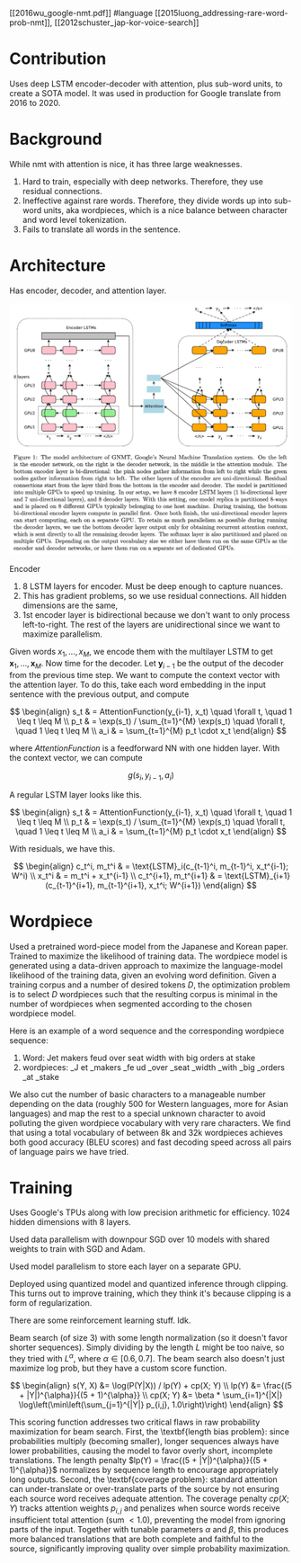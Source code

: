 [[2016wu_google-nmt.pdf]]
#language
[[2015luong_addressing-rare-word-prob-nmt]], [[2012schuster_jap-kor-voice-search]]

# Contribution 

   Uses deep LSTM encoder-decoder with attention, plus sub-word units, to create a SOTA model. It was used in production for Google translate from 2016 to 2020. 

# Background 

   While nmt with attention is nice, it has three large weaknesses. 
   1. Hard to train, especially with deep networks. Therefore, they use residual connections. 
   2. Ineffective against rare words. Therefore, they divide words up into sub-word units, aka wordpieces, which is a nice balance between character and word level tokenization. 
   3. Fails to translate all words in the sentence.  

# Architecture  

   Has encoder, decoder, and attention layer. 

   ![image](img/google-nmt-arch.png)

   Encoder 
   1. 8 LSTM layers for encoder. Must be deep enough to capture nuances. 
   2. This has gradient problems, so we use residual connections. All hidden dimensions are the same, 
   3. 1st encoder layer is bidirectional because we don't want to only process left-to-right. The rest of the layers are unidirectional since we want to maximize parallelism.  

   Given words $x_1, \ldots, x_M$, we encode them with the multilayer LSTM to get $\mathbf{x}_1, \ldots, \mathbf{x}_M$. Now time for the decoder. Let $\mathbf{y}_{i-1}$ be the output of the decoder from the previous time step. We want to compute the context vector with the attention layer. To do this, take each word embedding in the input sentence with the previous output, and compute 

   $$ 
   \begin{align}
      s_t & = AttentionFunction(y_{i-1}, x_t) \quad \forall t, \quad 1 \leq t \leq M \\
      p_t & = \exp(s_t) / \sum_{t=1}^{M} \exp(s_t) \quad \forall t, \quad 1 \leq t \leq M \\
      a_i & = \sum_{t=1}^{M} p_t \cdot x_t
   \end{align}
   $$

   where $AttentionFunction$ is a feedforward NN with one hidden layer. With the context vector, we can compute 
   
   $$
      g(s_i, y_{i-1}, a_i)
   $$

   A regular LSTM layer looks like this. 

   $$
   \begin{align}
      s_t & = AttentionFunction(y_{i-1}, x_t) \quad \forall t, \quad 1 \leq t \leq M \\ 
      p_t & = \exp(s_t) / \sum_{t=1}^{M} \exp(s_t) \quad \forall t, \quad 1 \leq t \leq M \\ 
      a_i & = \sum_{t=1}^{M} p_t \cdot x_t
   \end{align}
   $$

   With residuals, we have this. 

   $$ 
   \begin{align}
      c_t^i, m_t^i & = \text{LSTM}_i(c_{t-1}^i, m_{t-1}^i, x_t^{i-1}; W^i) \\ 
      x_t^i & = m_t^i + x_t^{i-1} \\ 
      c_t^{i+1}, m_t^{i+1} & = \text{LSTM}_{i+1}(c_{t-1}^{i+1}, m_{t-1}^{i+1}, x_t^i; W^{i+1})
   \end{align}
   $$

# Wordpiece 

   Used a pretrained word-piece model from the Japanese and Korean paper. Trained to maximize the likelihood of training data. The wordpiece model is generated using a data-driven approach to maximize the language-model likelihood of the training data, given an evolving word definition. Given a training corpus and a number of desired tokens $D$, the optimization problem is to select $D$ wordpieces such that the resulting corpus is minimal in the number of wordpieces when segmented according to the chosen wordpiece model.

   Here is an example of a word sequence and the corresponding wordpiece sequence:
   1. Word: Jet makers feud over seat width with big orders at stake
   2. wordpieces: _J et _makers _fe ud _over _seat _width _with _big _orders _at _stake

   We also cut the number of basic characters to a manageable number depending on the data (roughly 500 for Western languages, more for Asian languages) and map the rest to a special unknown character to avoid polluting the given wordpiece vocabulary with very rare characters. We find that using a total vocabulary of between 8k and 32k wordpieces achieves both good accuracy (BLEU scores) and fast decoding speed across all pairs of language pairs we have tried.


# Training 

   Uses Google's TPUs along with low precision arithmetic for efficiency. 1024 hidden dimensions with 8 layers. 

   Used data parallelism with downpour SGD over 10 models with shared weights to train with SGD and Adam. 

   Used model parallelism to store each layer on a separate GPU. 

   Deployed using quantized model and quantized inference through clipping. This turns out to improve training, which they think it's because clipping is a form of regularization. 

   There are some reinforcement learning stuff. Idk. 

   Beam search (of size 3) with some length normalization (so it doesn't favor shorter sequences). Simply dividing by the length $L$ might be too naive, so they tried with $L^\alpha$, where $\alpha \in [0.6, 0.7]$. The beam search also doesn't just maximize log prob, but they have a custom score function. 

   $$
   \begin{align}
      s(Y, X) &= \log(P(Y|X)) / lp(Y) + cp(X; Y) \\
      lp(Y) &= \frac{(5 + |Y|)^{\alpha}}{(5 + 1)^{\alpha}} \\
      cp(X; Y) &= \beta * \sum_{i=1}^{|X|} \log\left(\min\left(\sum_{j=1}^{|Y|} p_{i,j}, 1.0\right)\right)
   \end{align}
   $$
   
   This scoring function addresses two critical flaws in raw probability maximization for beam search. First, the \textbf{length bias problem}: since probabilities multiply (becoming smaller), longer sequences always have lower probabilities, causing the model to favor overly short, incomplete translations. The length penalty $lp(Y) = \frac{(5 + |Y|)^{\alpha}}{(5 + 1)^{\alpha}}$ normalizes by sequence length to encourage appropriately long outputs. Second, the \textbf{coverage problem}: standard attention can under-translate or over-translate parts of the source by not ensuring each source word receives adequate attention. The coverage penalty $cp(X; Y)$ tracks attention weights $p_{i,j}$ and penalizes when source words receive insufficient total attention (sum $< 1.0$), preventing the model from ignoring parts of the input. Together with tunable parameters $\alpha$ and $\beta$, this produces more balanced translations that are both complete and faithful to the source, significantly improving quality over simple probability maximization.
